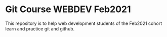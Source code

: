 # Git Course WEBDEV Feb2021

This repository is to help web development students of the Feb2021 cohort learn and practice git and github.